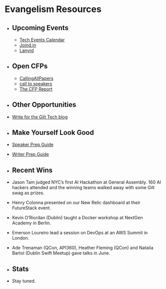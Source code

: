 # Evangelism Resources

* ## Upcoming Events
  * [Tech Events Calendar](http://tech.gilt.com)
  * [Joind.in](https://joind.in/)
  * [Lanyrd](lanyrd.com)
  
* ## Open CFPs 
  * [CallingAllPapers](http://callingallpapers.com/)
  * [call to speakers](https://calltospeakers.com/)
  * [The CFP Report](https://thecfpreport.com/)

* ## Other Opportunities
 * [Write for the Gilt Tech blog](http://tech.gilt.com)
 
* ## Make Yourself Look Good
 * [Speaker Prep Guide](http://github.com/johncoghlan/evangelism/speakerprep.md)
 * [Writer Prep Guide](http://github.com/johncoghlan/evangelism/writerprep.md)

* ## Recent Wins
 * Jason Tam judged NYC’s first AI Hackathon at General Assembly. 160 AI hackers attended and the winning teams walked away with some Gilt swag as prizes.
 * Henry Colonna presented on our New Relic dashboard at their FutureStack event.
 * Kevin O’Riordan (Dublin) taught a Docker workshop at NextGen Academy in Berlin.
 * Emerson Loureiro lead a session on DevOps at an AWS Summit in London.
 * Ade Trenaman (QCon, API360), Heather Fleming (QCon) and Natalia Bartol (Dublin Swift Meetup) gave talks in June.

* ## Stats
 * Stay tuned.
